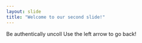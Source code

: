 ```yaml
---
layout: slide
title: "Welcome to our second slide!"
---
```

Be authentically uncoll
Use the left arrow to go back!
